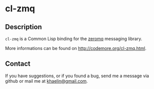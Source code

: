 # cl-zmq

## Description

`cl-zmq` is a Common Lisp binding for the [zeromq](http://zeromq.org) messaging
library.

More informations can be found on <http://codemore.org/cl-zmq.html>.

## Contact

If you have suggestions, or if you found a bug, send me a message via github
or mail me at <khaelin@gmail.com>.
